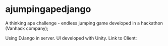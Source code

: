 # ajumpingapedjango
A thinking ape challenge - endless jumping game developed in a hackathon (Vanhack company);

Using DJango in server. UI developed with Unity. Link to Client:
